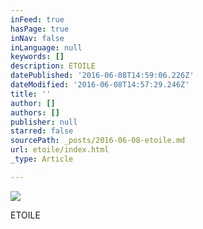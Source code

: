 ```yaml
---
inFeed: true
hasPage: true
inNav: false
inLanguage: null
keywords: []
description: ETOILE
datePublished: '2016-06-08T14:59:06.226Z'
dateModified: '2016-06-08T14:57:29.246Z'
title: ''
author: []
authors: []
publisher: null
starred: false
sourcePath: _posts/2016-06-08-etoile.md
url: etoile/index.html
_type: Article

---
```

![](https://the-grid-user-content.s3-us-west-2.amazonaws.com/6ab69ada-5e5e-416a-96a5-e5cf9b1f8bc0.png)

ETOILE